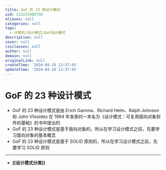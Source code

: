 ```yaml
---
title: GoF 的 23 种设计模式
uid: 213233988758
aliases: null
categories: null
tags:
  - 计算机/设计模式/GoF设计模式
description: null
cover: null
cssclasses: null
author: null
domain: null
originalLink: null
createTime: '2024-04-19 13:37:45'
updateTime: '2024-04-19 13:37:45'
---
```


# GoF 的 23 种设计模式

- GoF 的 23 种设计模式是由 Erich Gamma、Richard Helm、Ralph Johnson 和 John Vlissides 在 1994 年发表的一本名为《设计模式：可复用面向对象软件的基础》的书中提出的
- GoF 的 23 种设计模式是基于面向对象的，所以在学习设计模式之前，先要学习面向对象的基本概念
- GoF 的 23 种设计模式是基于 SOLID 原则的，所以在学习设计模式之前，先要学习 SOLID 原则
---

- **[[设计模式分类]]**
